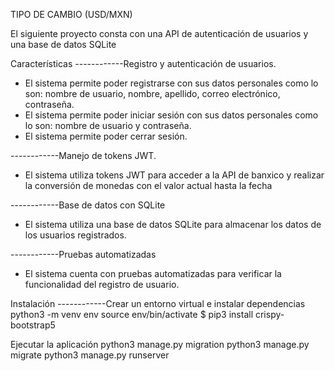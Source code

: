 TIPO DE CAMBIO (USD/MXN)

El siguiente proyecto consta con una API de autenticación de usuarios y una base de datos SQLite

Características
------------Registro y autenticación de usuarios.
- El sistema permite poder registrarse con sus datos personales como lo son: nombre de usuario, nombre, apellido, correo electrónico, contraseña.
- El sistema permite poder iniciar sesión con sus datos personales como lo son: nombre de usuario y contraseña.
- El sistema permite poder cerrar sesión.

------------Manejo de tokens JWT.
- El sistema utiliza tokens JWT para acceder a la API de banxico y realizar la conversión de monedas con el valor actual hasta la fecha

------------Base de datos con SQLite
- El sistema utiliza una base de datos SQLite para almacenar los datos de los usuarios registrados.

------------Pruebas automatizadas
- El sistema cuenta con pruebas automatizadas para verificar la funcionalidad del registro de usuario.

Instalación
------------Crear un entorno virtual e instalar dependencias
python3 -m venv env
source env/bin/activate
$ pip3 install crispy-bootstrap5

Ejecutar la aplicación
python3 manage.py migration
python3 manage.py migrate
python3 manage.py runserver
